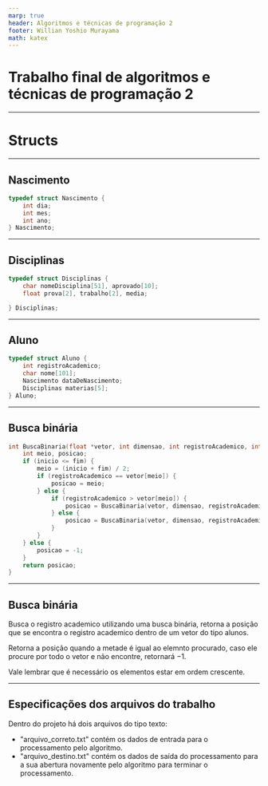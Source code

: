 ```yaml
---
marp: true
header: Algoritmos e técnicas de programação 2
footer: Willian Yoshio Murayama
math: katex
---
```


# Trabalho final de algoritmos e técnicas de programação 2

---

# Structs

---

## Nascimento

```c
typedef struct Nascimento {
    int dia;
    int mes;
    int ano;
} Nascimento;

```

---

## Disciplinas

```c
typedef struct Disciplinas {
    char nomeDisciplina[51], aprovado[10];
    float prova[2], trabalho[2], media;

} Disciplinas;
```

---

## Aluno

```c
typedef struct Aluno {
    int registroAcademico;
    char nome[101];
    Nascimento dataDeNascimento;
    Disciplinas materias[5];
} Aluno;
```

---

## Busca binária

```c
int BuscaBinaria(float *vetor, int dimensao, int registroAcademico, int inicio, int fim) {
    int meio, posicao;
    if (inicio <= fim) {
        meio = (inicio + fim) / 2;
        if (registroAcademico == vetor[meio]) {
            posicao = meio;
        } else {
            if (registroAcademico > vetor[meio]) {
                posicao = BuscaBinaria(vetor, dimensao, registroAcademico, meio + 1, fim);
            } else {
                posicao = BuscaBinaria(vetor, dimensao, registroAcademico, inicio, meio - 1);
            }
        }
    } else {
        posicao = -1;
    }
    return posicao;
}
```
<!-- Executa até acabar todos os elementos possiveis do vetor -->

---

## Busca binária 

Busca o registro academico utilizando uma busca binária, retorna a posição que se encontra o registro academico dentro de um vetor do tipo alunos.

Retorna a posição quando a metade é igual ao elemnto procurado, caso ele procure por todo o vetor e não encontre, retornará $-1$.

Vale lembrar que é necessário os elementos estar em ordem crescente.
<!-- Realiza a busca por metades dos vetores -->
---

## Especificações dos arquivos do trabalho

Dentro do projeto há dois arquivos do tipo texto:
- "arquivo_correto.txt" contém os dados de entrada para o processamento pelo algoritmo.
- "arquivo_destino.txt" contém os dados de saída do processamento para a sua abertura novamente pelo algoritmo para terminar o processamento.

<!-- Explicar o porque possui dois arquivos -->